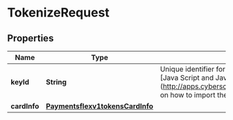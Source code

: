 
# TokenizeRequest

## Properties
Name | Type | Description | Notes
------------ | ------------- | ------------- | -------------
**keyId** | **String** | Unique identifier for the generated token. This is obtained from the Generate Key request. See the [Java Script and Java examples] (http://apps.cybersource.com/library/documentation/dev_guides/Secure_Acceptance_Flex/Key/html) on how to import the key and encrypt using the imported key. |  [optional]
**cardInfo** | [**Paymentsflexv1tokensCardInfo**](Paymentsflexv1tokensCardInfo.md) |  |  [optional]



